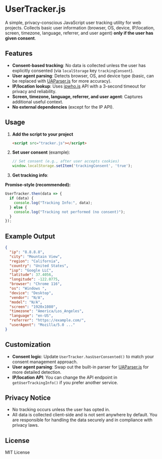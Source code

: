 # UserTracker.js

A simple, privacy-conscious JavaScript user tracking utility for web projects. Collects basic user information (browser, OS, device, IP/location, screen, timezone, language, referrer, and user agent) **only if the user has given consent**.

## Features
- **Consent-based tracking**: No data is collected unless the user has explicitly consented (via `localStorage` key `trackingConsent`).
- **User agent parsing**: Detects browser, OS, and device type (basic, can be replaced with [UAParser.js](https://github.com/faisalman/ua-parser-js) for more accuracy).
- **IP/location lookup**: Uses [ipwho.is](https://ipwho.is/) API with a 3-second timeout for privacy and reliability.
- **Screen, timezone, language, referrer, and user agent**: Captures additional useful context.
- **No external dependencies** (except for the IP API).

## Usage
1. **Add the script to your project**
   ```html
   <script src="tracker.js"></script>
   ```
2. **Set user consent** (example):
   ```js
   // Set consent (e.g., after user accepts cookies)
   window.localStorage.setItem('trackingConsent', 'true');
   ```

3. **Get tracking info**:

**Promise-style (recommended):**
```js
UserTracker.then(data => {
  if (data) {
    console.log("Tracking Info:", data);
  } else {
    console.log("Tracking not performed (no consent)");
  }
});
```

## Example Output
```json
{
  "ip": "8.8.8.8",
  "city": "Mountain View",
  "region": "California",
  "country": "United States",
  "isp": "Google LLC",
  "latitude": 37.4056,
  "longitude": -122.0775,
  "browser": "Chrome 116",
  "os": "Windows ",
  "device": "Desktop",
  "vendor": "N/A",
  "model": "N/A",
  "screen": "1920x1080",
  "timezone": "America/Los_Angeles",
  "language": "en-US",
  "referrer": "https://example.com/",
  "userAgent": "Mozilla/5.0 ..."
}
```

## Customization
- **Consent logic**: Update `UserTracker.hasUserConsented()` to match your consent management approach.
- **User agent parsing**: Swap out the built-in parser for [UAParser.js](https://github.com/faisalman/ua-parser-js) for more detailed detection.
- **IP/location API**: You can change the API endpoint in `getUserTrackingInfo()` if you prefer another service.

## Privacy Notice
- No tracking occurs unless the user has opted in.
- All data is collected client-side and is not sent anywhere by default. You are responsible for handling the data securely and in compliance with privacy laws.

## License
MIT License
